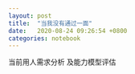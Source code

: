 ```yaml
---
layout: post
title:  "当我没有通过一面"
date:   2020-08-24 09:26:54 +0800
categories: notebook
---
```


当前用人需求分析
及能力模型评估

